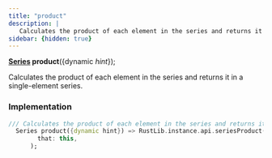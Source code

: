 ```yaml
---
title: "product"
description: |
   Calculates the product of each element in the series and returns it in a single-element series.
sidebar: {hidden: true}
---
```

<span class="dart-code"><strong>[Series] product</strong>({<span class="nobr">dynamic <i>hint</i></span>});</span>

 Calculates the product of each element in the series and returns it in a single-element series.
### Implementation
```dart
/// Calculates the product of each element in the series and returns it in a single-element series.
  Series product({dynamic hint}) => RustLib.instance.api.seriesProduct(
        that: this,
      );
```

[Series]: /reference/classes/series
[dynamic]: #